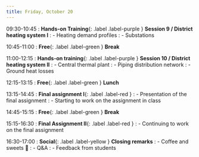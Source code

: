 ```yaml
---
title: Friday, October 20
---
```


09:30-10:45
: **Hands-on Training**{: .label .label-purple } **Session 9 / District heating system I**
: - Heating demand profiles
: - Substations

10:45-11:00 
: **Free**{: .label .label-green } **Break**

11:00-12:15 
: **Hands-on training**{: .label .label-purple } **Session 10 / District heating system II**
: - Central thermal plant
: - Piping distribution network
: - Ground heat losses

12:15-13:15 
: **Free**{: .label .label-green } **Lunch**

13:15-14:45 
: **Final assignment I**{: .label .label-red }
: - Presentation of the final assignment
: - Starting to work on the assignment in class

14:45-15:15 
: **Free**{: .label .label-green } **Break**

15:15-16:30
: **Final Assignment II**{: .label .label-red }
: - Continuing to work on the final assignment

16:30-17:00
: **Social**{: .label .label-yellow } **Closing remarks**
: - Coffee and sweets 🍭
: - Q&A
: - Feedback from students

